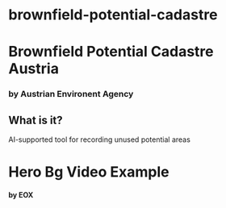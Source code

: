 # brownfield-potential-cadastre
# Brownfield Potential Cadastre Austria <!--{ as="img" mode="hero" src="https://www.gstatic.com/prettyearth/assets/full/14617.jpg" }-->
### by Austrian Environent Agency <!--{ style="font-size:1rem;opacity:0.7;margin-top:1rem;" }-->

## What is it?
AI-supported tool for recording unused potential areas

# Hero Bg Video Example <!--{ as="video" mode="hero" src="https://www.youtube.com/watch?v=e793jZFT2IM" }-->
#### by EOX <!--{ style="font-size:1rem;opacity:0.7;margin-top:1rem;" }-->
